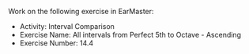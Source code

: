 Work on the following exercise in EarMaster:
- Activity: Interval Comparison
- Exercise Name: All intervals from Perfect 5th to Octave - Ascending
- Exercise Number: 14.4
